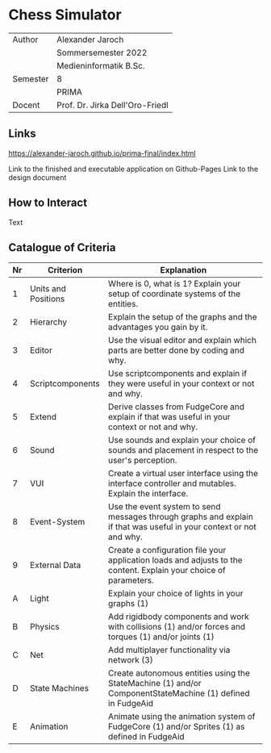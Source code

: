 # Chess Simulator
|          |                                  |
| -------- | -------------------------------- |
| Author   | Alexander Jaroch                 |
|          | Sommersemester 2022              |
|          | Medieninformatik B.Sc.           |
| Semester | 8                                |
|          | PRIMA                            |
| Docent   | Prof. Dr. Jirka Dell'Oro-Friedl  |

## Links
https://alexander-jaroch.github.io/prima-final/index.html

Link to the finished and executable application on Github-Pages
Link to the design document

## How to Interact
Text

## Catalogue of Criteria
| Nr | Criterion           | Explanation                                                                                                         |
| -- | ------------------- | ------------------------------------------------------------------------------------------------------------------- |
| 1  | Units and Positions | Where is 0, what is 1? Explain your setup of coordinate systems of the entities.                                    |
| 2  | Hierarchy 	         | Explain the setup of the graphs and the advantages you gain by it.                                                  |
| 3  | Editor 	           | Use the visual editor and explain which parts are better done by coding and why.                                    |
| 4  | Scriptcomponents 	 | Use scriptcomponents and explain if they were useful in your context or not and why.                                |
| 5  | Extend 	           | Derive classes from FudgeCore and explain if that was useful in your context or not and why.                        |
| 6  | Sound 	             | Use sounds and explain your choice of sounds and placement in respect to the user's perception.                     |
| 7  | VUI 	               | Create a virtual user interface using the interface controller and mutables. Explain the interface.                 |
| 8  | Event-System        | Use the event system to send messages through graphs and explain if that was useful in your context or not and why. | 
| 9  | External Data       | Create a configuration file your application loads and adjusts to the content. Explain your choice of parameters.   |
| A  | Light               | Explain your choice of lights in your graphs (1)                                                                    |
| B  | Physics 	           | Add rigidbody components and work with collisions (1) and/or forces and torques (1) and/or joints (1)               |
| C  | Net 	               | Add multiplayer functionality via network (3)                                                                       |
| D  | State Machines      | Create autonomous entities using the StateMachine (1) and/or ComponentStateMachine (1) defined in FudgeAid          |
| E  | Animation 	         | Animate using the animation system of FudgeCore (1) and/or Sprites (1) as defined in FudgeAid                       |
